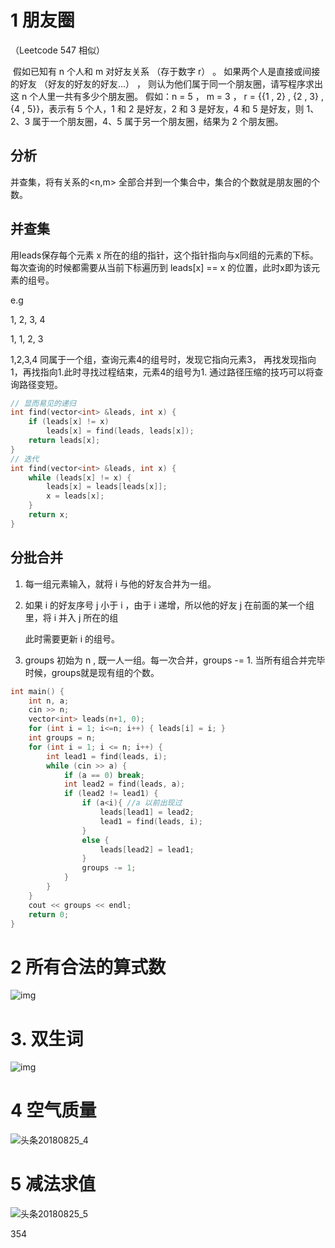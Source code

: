 # 1 朋友圈

（Leetcode 547 相似）

 假如已知有 n 个人和 m 对好友关系 （存于数字 r） 。 如果两个人是直接或间接的好友 （好友的好友的好友...） ， 则认为他们属于同一个朋友圈，请写程序求出这 n 个人里一共有多少个朋友圈。 假如：n = 5 ， m = 3 ， r = {{1 , 2} , {2 , 3} , {4 , 5}}，表示有 5 个人，1 和 2 是好友，2 和 3 是好友，4 和 5 是好友，则 1、2、3 属于一个朋友圈，4、5 属于另一个朋友圈，结果为 2 个朋友圈。 

## 分析

并查集，将有关系的<n,m> 全部合并到一个集合中，集合的个数就是朋友圈的个数。

## 并查集

用leads保存每个元素 x 所在的组的指针，这个指针指向与x同组的元素的下标。每次查询的时候都需要从当前下标遍历到 leads[x] == x 的位置，此时x即为该元素的组号。

e.g  

1, 2, 3, 4

1, 1, 2, 3 

1,2,3,4 同属于一个组，查询元素4的组号时，发现它指向元素3， 再找发现指向1，再找指向1.此时寻找过程结束，元素4的组号为1.  通过路径压缩的技巧可以将查询路径变短。

```cpp
// 显而易见的递归
int find(vector<int> &leads, int x) {
	if (leads[x] != x)
		leads[x] = find(leads, leads[x]);
	return leads[x];
}
// 迭代
int find(vector<int> &leads, int x) {
	while (leads[x] != x) {
		leads[x] = leads[leads[x]];
		x = leads[x];
	}
	return x;
}
```
## 分批合并
1. 每一组元素输入，就将 i 与他的好友合并为一组。

2. 如果 i 的好友序号 j 小于 i ，由于 i 递增，所以他的好友 j 在前面的某一个组里，将 i 并入 j 所在的组

   此时需要更新 i 的组号。

3.  groups 初始为 n , 既一人一组。每一次合并，groups -= 1. 当所有组合并完毕时候，groups就是现有组的个数。

```cpp
int main() {
	int n, a;
	cin >> n;
	vector<int> leads(n+1, 0);
	for (int i = 1; i<=n; i++) { leads[i] = i; }
	int groups = n;
	for (int i = 1; i <= n; i++) {
		int lead1 = find(leads, i);
		while (cin >> a) {
			if (a == 0) break;
			int lead2 = find(leads, a);
			if (lead2 != lead1) {
				if (a<i){ //a 以前出现过
					leads[lead1] = lead2;
					lead1 = find(leads, i);
				}
				else {
					leads[lead2] = lead1;
				}
				groups -= 1;
			}
		}
	}
	cout << groups << endl;
	return 0;
}
```

# 2 所有合法的算式数

![img](test_img/头条20180825_2.png)



# 3. 双生词

![img](test_img\头条20180825_3.png)

 

# 4 空气质量 

![头条20180825_4](test_img\头条20180825_4.png)

# 5 减法求值

![头条20180825_5](test_img\头条20180825_5.png)

354